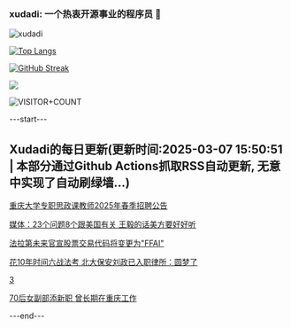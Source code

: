 ### xudadi: 一个热衷开源事业的程序员 👋

![xudadi](https://github-readme-stats-git-masterorgs-github-readme-stats-team.vercel.app/api?username=xudadi)

[![Top Langs](https://github-readme-stats.vercel.app/api/top-langs/?username=xudadi)](https://github.com/anuraghazra/github-readme-stats)

[![GitHub Streak](https://streak-stats.demolab.com?user=xudadi&locale=zh_Hans)](https://git.io/streak-stats)

![](https://raw.githubusercontent.com/xudadi/xudadi/main/assets/github-contribution-grid-snake.svg)

![VISITOR+COUNT](https://komarev.com/ghpvc/?username=xudadi&label=VISITOR+COUNT)


---start---

## Xudadi的每日更新(更新时间:2025-03-07 15:50:51 | 本部分通过Github Actions抓取RSS自动更新, 无意中实现了自动刷绿墙...)

[重庆大学专职思政课教师2025年春季招聘公告](https://www.gongkaoleida.com/article/2312919)

[媒体：23个问题8个跟美国有关 王毅的话美方要好好听](https://m.163.com/news/article/JQ24OO4G051482MP.html)

[法拉第未来官宣股票交易代码将变更为"FFAI"](https://m.163.com/news/article/JQ2437HD0519DFFO.html)

[花10年时间六战法考 北大保安刘政已入职律所：圆梦了](https://m.163.com/news/article/JQ1QAEB20514R9P4.html)

[3](https://m.163.com/touch/news/sub/domestic)

[70后女副部添新职 曾长期在重庆工作](https://m.163.com/news/article/JQ1VPVSJ055040N3.html)

---end---
